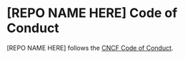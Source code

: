 # [REPO NAME HERE] Code of Conduct

[REPO NAME HERE] follows the [CNCF Code of Conduct](https://github.com/cncf/foundation/blob/master/code-of-conduct.md).

